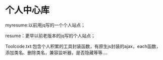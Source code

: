 # 个人中心库
myresume:以前用jq写的一个个人站点；

resume：更早以前老版本的jq写的个人站点；

Toolcode.txt:包含个人积累的工具封装函数，有原生js封装的ajax，each函数，添加类名、删除类名，兼容监听器，是否隐藏等等....
